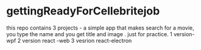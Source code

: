 # gettingReadyForCellebritejob
this repo contains 3 projects - a simple app that makes search for a movie, you type the name and you get title and image . just for practice.
1 version- wpf
2 version react -web
3 vesrion react-electron
